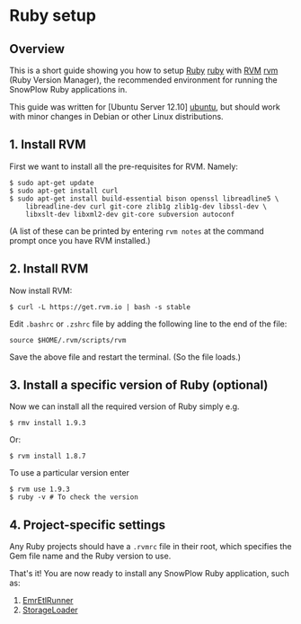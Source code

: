 # Ruby setup

## Overview

This is a short guide showing you how to setup [Ruby] [ruby] with [RVM] [rvm] (Ruby Version Manager), the recommended environment for running the SnowPlow Ruby applications in.

This guide was written for [Ubuntu Server 12.10] [ubuntu], but should work with minor changes in Debian or other Linux distributions.

## 1. Install RVM

First we want to install all the pre-requisites for RVM. Namely:

	$ sudo apt-get update
	$ sudo apt-get install curl
	$ sudo apt-get install build-essential bison openssl libreadline5 \
		libreadline-dev curl git-core zlib1g zlib1g-dev libssl-dev \
		libxslt-dev libxml2-dev git-core subversion autoconf	

(A list of these can be printed by entering `rvm notes` at the command prompt once you have RVM installed.)

## 2. Install RVM

Now install RVM:
	
	$ curl -L https://get.rvm.io | bash -s stable

Edit `.bashrc` or `.zshrc` file by adding the following line to the end of the file:

	source $HOME/.rvm/scripts/rvm

Save the above file and restart the terminal. (So the file loads.) 

## 3. Install a specific version of Ruby (optional)

Now we can install all the required version of Ruby simply e.g.

	$ rmv install 1.9.3

Or:

	$ rvm install 1.8.7

To use a particular version enter

	$ rvm use 1.9.3
	$ ruby -v # To check the version

## 4. Project-specific settings

Any Ruby projects should have a `.rvmrc` file in their root, which specifies the Gem file name and the Ruby version to use.

That's it! You are now ready to install any SnowPlow Ruby application, such as:

1. [EmrEtlRunner](Deploying-EmrEtlRunner)
2. [StorageLoader](StorageLoader-setup)

[ruby]: http://www.ruby-lang.org/en/
[rvm]: https://rvm.io/

[ubuntu]: http://www.ubuntu.com/download/server